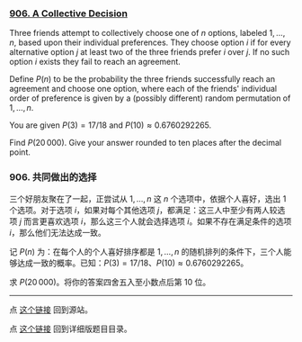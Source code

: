 ### [906. A Collective Decision](https://projecteuler.net/problem=906)

Three friends attempt to collectively choose one of $n$ options, labeled $1,\dots,n$, based upon their individual preferences. They choose option $i$ if for every alternative option $j$ at least two of the three friends prefer $i$ over $j$. If no such option $i$ exists they fail to reach an agreement.

Define $P(n)$ to be the probability the three friends successfully reach an agreement and choose one option, where each of the friends' individual order of preference is given by a (possibly different) random permutation of $1,\dots,n$.

You are given $P(3)=17/18$ and $P(10)\approx0.6760292265$.

Find $P(20\,000)$. Give your answer rounded to ten places after the decimal point.

### 906. 共同做出的选择

三个好朋友聚在了一起，正尝试从 $1,\dots,n$ 这 $n$ 个选项中，依据个人喜好，选出 $1$ 个选项。对于选项 $i$，如果对每个其他选项 $j$，都满足：这三人中至少有两人较选项 $j$ 而言更喜欢选项 $i$，那么这三个人就会选择选项 $i$。如果不存在满足条件的选项 $i$，那么他们无法达成一致。

记 $P(n)$ 为：在每个人的个人喜好排序都是 $1,\dots,n$ 的随机排列的条件下，三个人能够达成一致的概率。已知：$P(3)=17/18$、$P(10)\approx0.6760292265$。

求 $P(20\,000)$。将你的答案四舍五入至小数点后第 10 位。

---

点 [这个链接](https://fsy-juruo.github.io/pe-chinese-translation/) 回到源站。

点 [这个链接](https://fsy-juruo.github.io/pe-chinese-translation/detailed_content_archives.html) 回到详细版题目目录。